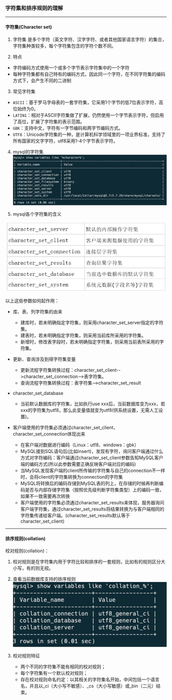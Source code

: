 ### 字符集和排序规则的理解

---
#### 字符集(Character set)
1. 字符集
是多个字符（英文字符、汉字字符、或者其他国家语言字符）的集合，字符集种类较多，每个字符集包含的字符个数不同。

2. 特点
- 字符编码方式使用一个或多个字节表示字符集中的一个字符
- 每种字符集都有自己特有的编码方式，因此同一个字符，在不同字符集的编码方式下，会产生不同的二进制

3. 常见字符集
- `ASCII`：基于罗马字母表的一套字符集，它采用1个字节的低7位表示字符，高位始终为0。
- `LATIN1`：相对于ASCII字符集做了扩展，仍然使用一个字节表示字符，但启用了高位，扩展了字符集的表示范围。
- `GBK`：支持中文，字符有一字节编码和两字节编码方式。
- `UTF8`：Unicode字符集的一种，是计算机科学领域里的一项业界标准，支持了所有国家的文字字符，utf8采用1-4个字节表示字符。

4. mysql的字符集
![mysql字符集](./img/mysql字符集.png)

5. mysql各个字符集的含义

![mysql字符集的含义](./img/mysql字符集的含义.png)

以上这些参数如何起作用：
- 库、表、列字符集的由来
    - 建库时，若未明确指定字符集，则采用character_set_server指定的字符集。
    - 建表时，若未明确指定字符集，则采用当前库所采用的字符集。
    - 新增时，修改表字段时，若未明确指定字符集，则采用当前表所采用的字符集。

- 更新、查询涉及到得字符集变量
    - 更新流程字符集转换过程：character_set_client-->character_set_connection-->表字符集。
    - 查询流程字符集转换过程：表字符集-->character_set_result

- character_set_database
    - 当前默认数据库的字符集，比如执行use xxx后，当前数据库变为xxx，若xxx的字符集为utf8，那么此变量值就变为utf8(供系统设置，无需人工设置)。

- 客户端使用的字符集必须通过character_set_client、character_set_connection体现出来
    - 在客户端对数据进行编码（Linux：utf8、windows：gbk）
    - MySQL接到SQL语句后(比如insert)，发现有字符，询问客户端通过什么方式对字符编码：客户端通过character_set_client参数告知MySQL客户端的编码方式(所以此参数需要正确反映客户端对应的编码)
    - 当MySQL发现客户端的client所传输的字符集与自己的connection不一样时，会将client的字符集转换为connection的字符集
    - MySQL将转换后的编码存储到MySQL表的列上，在存储的时候再判断编码是否与内部存储字符集（按照优先级判断字符集类型）上的编码一致，如果不一致需要再次转换
    - 客户端使用的字符集必须通过character_set_results来体现，服务器询问客户端字符集，通过character_set_results将结果转换为与客户端相同的字符集传递给客户端。(character_set_results默认等于character_set_client)

---
#### 排序规则(collation)
校对规则(collation)：

1. 校对规则是在字符集内用于字符比较和排序的一套规则，比如有的规则区分大小写，有的则无视。

2. 查看当前数据库支持的排序规则
![当前数据库支持的排序规则.png](./img/当前数据库支持的排序规则.png)

3. 校对规则特征
    - 两个不同的字符集不能有相同的校对规则；
    - 每个字符集有一个默认校对规则；
    - 存在校对规则命名约定：以其相关的字符集名开始，中间包括一个语言名，并且以_ci（大小写不敏感）、_cs（大小写敏感）或_bin（二元）结束。